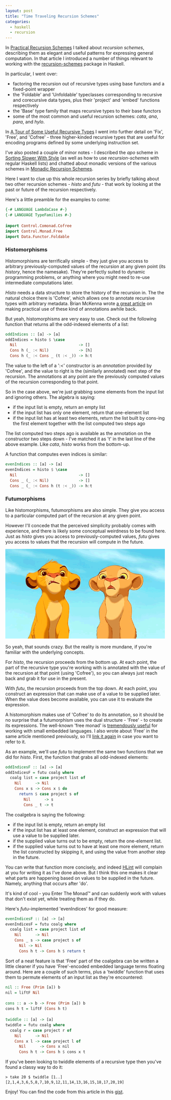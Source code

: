 ```yaml
---
layout: post
title: "Time Traveling Recursion Schemes"
categories:
  - haskell
  - recursion
---
```


In [Practical Recursion
Schemes](https://medium.com/@jaredtobin/practical-recursion-schemes-c10648ec1c29)
I talked about *recursion schemes*, describing them as elegant and useful
patterns for expressing general computation.  In that article I introduced a
number of things relevant to working with the
[recursion-schemes](https://hackage.haskell.org/package/recursion-schemes)
package in Haskell.

In particular, I went over:

* factoring the recursion out of recursive types using base functors and a
  fixed-point wrapper
* the 'Foldable' and 'Unfoldable' typeclasses corresponding to recursive and
  corecursive data types, plus their 'project' and 'embed' functions
  respectively
* the 'Base' type family that maps recursive types to their base functors
* some of the most common and useful recursion schemes: *cata*, *ana*, *para*,
  and *hylo*.

In [A Tour of Some Useful Recursive
Types](https://medium.com/@jaredtobin/a-tour-of-some-useful-recursive-types-8fa8e423b5b9)
I went into further detail on 'Fix', 'Free', and 'Cofree' - three higher-kinded
recursive types that are useful for encoding programs defined by some
underlying instruction set.

I've also posted a couple of minor notes - I described the *apo* scheme in
[Sorting Slower With Style](http://jtobin.ca/sorting-slower-with-style) (as
well as how to use *recursion-schemes* with regular Haskell lists) and chatted
about monadic versions of the various schemes in [Monadic Recursion
Schemes](http://jtobin.ca/monadic-recursion-schemes).

Here I want to clue up this whole recursion series by briefly talking about two
other recursion schemes - *histo* and *futu* - that work by looking at the past
or future of the recursion respectively.

Here's a little preamble for the examples to come:

``` haskell
{-# LANGUAGE LambdaCase #-}
{-# LANGUAGE TypeFamilies #-}

import Control.Comonad.Cofree
import Control.Monad.Free
import Data.Functor.Foldable
```

### Histomorphisms

Histomorphisms are terrifically simple - they just give you access to arbitrary
previously-computed values of the recursion at any given point (its *history*,
hence the namesake).  They're perfectly suited to dynamic programming problems,
or anything where you might need to re-use intermediate computations later.

*Histo* needs a data structure to store the history of the recursion in. The
the natural choice there is 'Cofree', which allows one to annotate recursive
types with arbitrary metadata.  Brian McKenna wrote [a great
article](http://brianmckenna.org/blog/type_annotation_cofree) on making
practical use of these kind of annotations awhile back.

But yeah, histomorphisms are very easy to use.  Check out the following
function that returns all the odd-indexed elements of a list:

``` haskell
oddIndices :: [a] -> [a]
oddIndices = histo $ \case
  Nil                           -> []
  Cons h (_ :< Nil)             -> [h]
  Cons h (_ :< Cons _ (t :< _)) -> h:t
```

The value to the left of a ':<' constructor is an *annotation* provided by
'Cofree', and the value to right is the (similarly annotated) next step of the
recursion.  The annotations at any point are the previously computed values of
the recursion corresponding to that point.

So in the case above, we're just grabbing some elements from the input list and
ignoring others.  The algebra is saying:

* if the input list is empty, return an empty list
* if the input list has only one element, return that one-element list
* if the input list has at least two elements, return the list built by
  cons-ing the first element together with the list computed two steps ago

The list computed two steps ago is available as the annotation on the
constructor two steps down - I've matched it as 't' in the last line of the
above example.  Like *cata*, *histo* works from the bottom-up.

A function that computes even indices is similar:

``` haskell
evenIndices :: [a] -> [a]
evenIndices = histo $ \case
  Nil                           -> []
  Cons _ (_ :< Nil)             -> []
  Cons _ (_ :< Cons h (t :< _)) -> h:t
```

### Futumorphisms

Like histomorphisms, futumorphisms are also simple.  They give you access to
a particular computed part of the recursion at any given point.

However I'll concede that the perceived simplicity probably comes with
experience, and there is likely some conceptual weirdness to be found here.
Just as *histo* gives you access to previously-computed values, *futu* gives
you access to values that the recursion will compute in the future.

![wat](/images/lions-wat.gif "wat")

So yeah, that sounds crazy.  But the reality is more mundane, if you're
familiar with the underlying concepts.

For *histo*, the recursion proceeds from the bottom up.  At each point, the
part of the recursive type you're working with is annotated with the value of
the recursion at that point (using 'Cofree'), so you can always just reach back
and grab it for use in the present.

With *futu*, the recursion proceeds from the top down.  At each point, you
construct an expression that can make use of a value to be supplied later.
When the value does become available, you can use it to evaluate the
expression.

A histomorphism makes use of 'Cofree' to do its annotation, so it should be no
surprise that a futumorphism uses the dual structure - 'Free' - to create its
expressions.  The well-known 'free monad' is [tremendously
useful](http://www.haskellforall.com/2012/06/you-could-have-invented-free-monads.html)
for working with small embedded languages.  I also wrote about 'Free' in the
same article mentioned previously, so I'll [link it
again](https://medium.com/@jaredtobin/a-tour-of-some-useful-recursive-types-8fa8e423b5b9)
in case you want to refer to it.

As an example, we'll use *futu* to implement the same two functions that we did
for *histo*.  First, the function that grabs all odd-indexed elements:

``` haskell
oddIndicesF :: [a] -> [a]
oddIndicesF = futu coalg where
  coalg list = case project list of
    Nil      -> Nil
    Cons x s -> Cons x $ do
      return $ case project s of
        Nil      -> s
        Cons _ t -> t
```

The coalgebra is saying the following:

*  if the input list is empty, return an empty list
*  if the input list has at least one element, construct an expression that
   will use a value to be supplied later.
*  if the supplied value turns out to be empty, return the one-element list.
*  if the supplied value turns out to have at least one more element, return the
   list constructed by skipping it, and using the value from another step in
   the future.

You can write that function more concisely, and indeed
[HLint](https://hackage.haskell.org/package/hlint) will complain at you for
writing it as I've done above.  But I think this one makes it clear what parts
are happening based on values to be supplied in the future.  Namely, anything
that occurs after 'do'.

It's kind of cool - you Enter The Monad™ and can suddenly work with values that
don't exist yet, while treating them as if they do.

Here's *futu*-implemented 'evenIndices' for good measure:

``` haskell
evenIndicesF :: [a] -> [a]
evenIndicesF = futu coalg where
  coalg list = case project list of
    Nil      -> Nil
    Cons _ s -> case project s of
      Nil -> Nil
      Cons h t -> Cons h $ return t
```

Sort of a neat feature is that 'Free' part of the coalgebra can be written
a little cleaner if you have 'Free'-encoded embedded language terms floating
around.  Here are a couple of such terms, plus a 'twiddle' function that uses
them to permute elements of an input list as they're encountered:

``` haskell
nil :: Free (Prim [a]) b
nil = liftF Nil

cons :: a -> b -> Free (Prim [a]) b
cons h t = liftF (Cons h t)

twiddle :: [a] -> [a]
twiddle = futu coalg where
  coalg r = case project r of
    Nil      -> Nil
    Cons x l -> case project l of
      Nil      -> Cons x nil
      Cons h t -> Cons h $ cons x t
```

If you've been looking to twiddle elements of a recursive type then you've
found a classy way to do it:

```
> take 20 $ twiddle [1..]
[2,1,4,3,6,5,8,7,10,9,12,11,14,13,16,15,18,17,20,19]
```

Enjoy!  You can find the code from this article in this
[gist](https://gist.github.com/jtobin/bbb2070f6a63956401b3).

